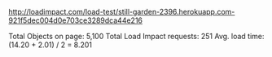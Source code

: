 http://loadimpact.com/load-test/still-garden-2396.herokuapp.com-921f5dec004d0e703ce3289dca44e216

Total Objects on page: 5,100
Total Load Impact requests: 251
Avg. load time: (14.20 + 2.01) / 2 = 8.201